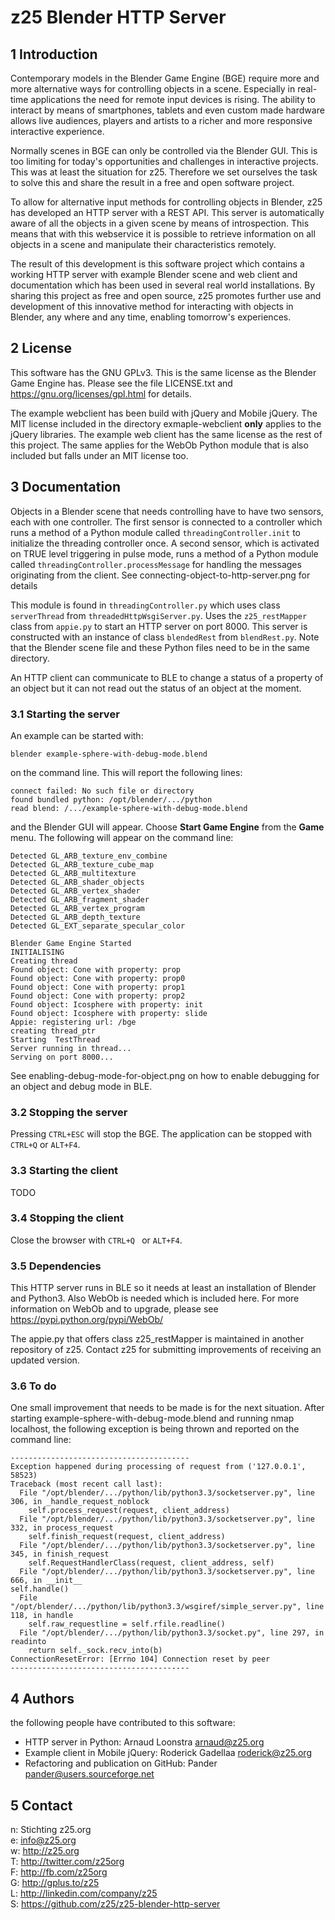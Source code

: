 z25 Blender HTTP Server
=======================

1 Introduction
--------------

Contemporary models in the Blender Game Engine (BGE) require more and more alternative ways for controlling objects in a scene. Especially in real-time applications the need for remote input devices is rising. The ability to interact by means of smartphones, tablets and even custom made hardware allows live audiences, players and artists to a richer and more responsive interactive experience.

Normally scenes in BGE can only be controlled via the Blender GUI. This is too limiting for today's opportunities and challenges in interactive projects. This was at least the situation for z25. Therefore we set ourselves the task to solve this and share the result in a free and open software project.

To allow for alternative input methods for controlling objects in Blender, z25 has developed an HTTP server with a REST API. This server is automatically aware of all the objects in a given scene by means of introspection. This means that with this webservice it is possible to retrieve information on all objects in a scene and manipulate their characteristics remotely.

The result of this development is this software project which contains a working HTTP server with example Blender scene and web client and documentation which has been used in several real world installations. By sharing this project as free and open source, z25 promotes further use and development of this innovative method for interacting with objects in Blender, any where and any time, enabling tomorrow's experiences.


2 License
---------

This software has the GNU GPLv3. This is the same license as the Blender Game Engine has. Please see the file LICENSE.txt and https://gnu.org/licenses/gpl.html for details.

The example webclient has been build with jQuery and Mobile jQuery. The MIT license included in the directory exmaple-webclient **only** applies to the jQuery libraries. The example web client has the same license as the rest of this project. The same applies for the WebOb Python module that is also included but falls under an MIT license too.


3 Documentation
---------------

Objects in a Blender scene that needs controlling have to have two sensors, each with one controller. The first sensor is connected to a controller which runs a method of a Python module called `threadingController.init` to initialize the threading controller once. A second sensor, which is activated on TRUE level triggering in pulse mode, runs a method of a Python module called `threadingController.processMessage` for handling the messages originating from the client. See connecting-object-to-http-server.png for details

This module is found in `threadingController.py` which uses class `serverThread` from `threadedHttpWsgiServer.py`. Uses the `z25_restMapper` class from `appie.py` to start an HTTP server on port 8000. This server is constructed with an instance of class `blendedRest` from `blendRest.py`. Note that the Blender scene file and these Python files need to be in the same directory.

An HTTP client can communicate to BLE to change a status of a property of an object but it can not read out the status of an object at the moment.


### 3.1 Starting the server ###

An example can be started with:

    blender example-sphere-with-debug-mode.blend

on the command line. This will report the following lines:

    connect failed: No such file or directory
    found bundled python: /opt/blender/.../python
    read blend: /.../example-sphere-with-debug-mode.blend

and the Blender GUI will appear. Choose **Start Game Engine** from the **Game** menu. The following will appear on the command line:

    Detected GL_ARB_texture_env_combine
    Detected GL_ARB_texture_cube_map
    Detected GL_ARB_multitexture
    Detected GL_ARB_shader_objects
    Detected GL_ARB_vertex_shader
    Detected GL_ARB_fragment_shader
    Detected GL_ARB_vertex_program
    Detected GL_ARB_depth_texture
    Detected GL_EXT_separate_specular_color

    Blender Game Engine Started
    INITIALISING
    Creating thread
    Found object: Cone with property: prop
    Found object: Cone with property: prop0
    Found object: Cone with property: prop1
    Found object: Cone with property: prop2
    Found object: Icosphere with property: init
    Found object: Icosphere with property: slide
    Appie: registering url: /bge
    creating thread_ptr
    Starting  TestThread
    Server running in thread...
    Serving on port 8000...
    
See enabling-debug-mode-for-object.png on how to enable debugging for an object and debug mode in BLE.


### 3.2 Stopping the server ###

Pressing `CTRL+ESC` will stop the BGE. The application can be stopped with `CTRL+Q` or `ALT+F4`.


### 3.3 Starting the client ###

TODO


### 3.4 Stopping the client ###

Close the browser with `CTRL+Q ` or `ALT+F4`.


### 3.5 Dependencies ###

This HTTP server runs in BLE so it needs at least an installation of Blender and Python3. Also WebOb is needed which is included here. For more information on WebOb and to upgrade, please see https://pypi.python.org/pypi/WebOb/

The appie.py that offers class z25_restMapper is maintained in another repository of z25. Contact z25 for submitting improvements of receiving an updated version.


### 3.6 To do ###

One small improvement that needs to be made is for the next situation. After starting example-sphere-with-debug-mode.blend and running nmap localhost, the following exception is being thrown and reported on the command line:

    ----------------------------------------
    Exception happened during processing of request from ('127.0.0.1', 58523)
    Traceback (most recent call last):
      File "/opt/blender/.../python/lib/python3.3/socketserver.py", line 306, in _handle_request_noblock
        self.process_request(request, client_address)
      File "/opt/blender/.../python/lib/python3.3/socketserver.py", line 332, in process_request
        self.finish_request(request, client_address)
      File "/opt/blender/.../python/lib/python3.3/socketserver.py", line 345, in finish_request
        self.RequestHandlerClass(request, client_address, self)
      File "/opt/blender/.../python/lib/python3.3/socketserver.py", line 666, in __init__
    self.handle()
      File "/opt/blender/.../python/lib/python3.3/wsgiref/simple_server.py", line 118, in handle
        self.raw_requestline = self.rfile.readline()
      File "/opt/blender/.../python/lib/python3.3/socket.py", line 297, in readinto
        return self._sock.recv_into(b)
    ConnectionResetError: [Errno 104] Connection reset by peer
    ----------------------------------------


4 Authors
---------

the following people have contributed to this software:

* HTTP server in Python: Arnaud Loonstra <arnaud@z25.org>
* Example client in Mobile jQuery: Roderick Gadellaa <roderick@z25.org>
* Refactoring and publication on GitHub: Pander <pander@users.sourceforge.net>


5 Contact
---------

n: Stichting z25.org  
e: info@z25.org  
w: http://z25.org  
T: http://twitter.com/z25org  
F: http://fb.com/z25org  
G: http://gplus.to/z25  
L: http://linkedin.com/company/z25  
S: https://github.com/z25/z25-blender-http-server  
